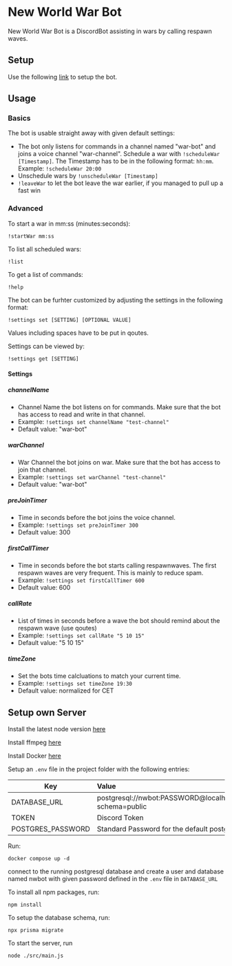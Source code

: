 # New World War Bot

New World War Bot is a DiscordBot assisting in wars by calling respawn waves.

## Setup

Use the following [link](https://discord.com/oauth2/authorize?client_id=962099365672001586&permissions=3155968&scope=bot) to setup the bot.

## Usage
### Basics
The bot is usable straight away with given default settings: <br/>
- The bot only listens for commands in a channel named "war-bot" and joins a voice channel "war-channel". Schedule a war with `!scheduleWar [Timestamp]`. The Timestamp has to be in the following format: `hh:mm`. <br /> Example: `!scheduleWar 20:00`
- Unschedule wars by `!unscheduleWar [Timestamp]`
- `!leaveWar` to let the bot leave the war earlier, if you managed to pull up a fast win
### Advanced
To start a war in mm:ss (minutes:seconds):
```
!startWar mm:ss
```

To list all scheduled wars:
```
!list
```
To get a list of commands:
```
!help
```
The bot can be furhter customized by adjusting the settings in the following format: <br />
```
!settings set [SETTING] [OPTIONAL VALUE]
```
Values including spaces have to be put in qoutes.

Settings can be viewed by:
```
!settings get [SETTING]
```

#### Settings
##### channelName
- Channel Name the bot listens on for commands. Make sure that the bot has access to read and write in that channel.
- Example: `!settings set channelName "test-channel"`
- Default value: "war-bot"
##### warChannel
- War Channel the bot joins on war. Make sure that the bot has access to join that channel.
- Example: `!settings set warChannel "test-channel"`
- Default value: "war-bot"
##### preJoinTimer
- Time in seconds before the bot joins the voice channel.
- Example: `!settings set preJoinTimer 300`
- Default value: 300
##### firstCallTimer
- Time in seconds before the bot starts calling respawnwaves. The first respawn waves are very frequent. This is mainly to reduce spam.
- Example: `!settings set firstCallTimer 600`
- Default value: 600
##### callRate
- List of times in seconds before a wave the bot should remind about the respawn wave (use qoutes)
- Example: `!settings set callRate "5 10 15"`
- Default value: "5 10 15"
##### timeZone
- Set the bots time calcluations to match your current time.
- Example: `!settings set timeZone 19:30`
- Default value: normalized for CET

## Setup own Server
Install the latest node version [here](https://nodejs.org/en/download/)

Install ffmpeg [here](https://ffmpeg.org/download.html)

Install Docker [here](https://docs.docker.com/get-docker/)

Setup an `.env` file in the project folder with the following entries:

| Key           | Value         |
| ------------- |:--------------| 
| DATABASE_URL  | postgresql://nwbot:PASSWORD@localhost:5432/nwbot?schema=public |
| TOKEN         | Discord Token |
| POSTGRES_PASSWORD | Standard Password for the default postgres user      | 

Run:
```
docker compose up -d
```
connect to the running postgresql database and create a user and database named nwbot with given password defined in the `.env` file in `DATABASE_URL`

To install all npm packages, run:
```
npm install
```
To setup the database schema, run:
```
npx prisma migrate
```
To start the server, run
```
node ./src/main.js
```
